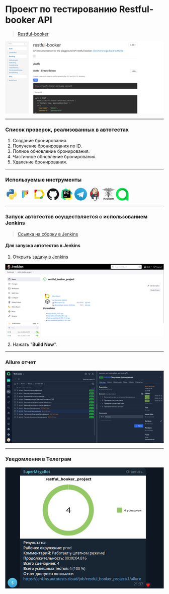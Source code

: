 # Проект по тестированию Restful-booker API

><a target="_blank" href="https://restful-booker.herokuapp.com/apidoc/index.html">Restful-booker</a>
> 
![main page screenshot](pictures/Restful-booker_main_page.png)

---
### Список проверок, реализованных в автотестах
1. Создание бронирования.
2. Получение бронирования по ID.
3. Полное обновление бронирования.
4. Частичное обновление бронирования.
5. Удаление бронирования.

---

### Используемые инструменты
<img title="Python" src="pictures/icons/python.svg" height="40" width="40"/> <img title="Pytest" src="pictures/icons/pytest.svg" height="40" width="40"/> <img title="Allure Report" src="pictures/icons/allure_report.png" height="40" width="40"/> <img title="GitHub" src="pictures/icons/github.svg" height="40" width="40"/> <img title="Pycharm" src="pictures/icons/pycharm-original.svg" height="40" width="40"/> <img title="Telegram" src="pictures/icons/telegram.png" height="40" width="40"/> <img title="Jenkins" src="pictures/icons/jenkins-original.svg" height="40" width="40"/> <img title="Requests" src="pictures/icons/requests.png" height="40" width="40"/> <img title="Allure TestOps" src="pictures/icons/allure_testops.svg" height="40" width="40"/>

---

### Запуск автотестов осуществляется с использованием Jenkins
> [Ссылка на сборку в Jenkins](https://jenkins.autotests.cloud/job/restful_booker_project/)

#### Для запуска автотестов в Jenkins
1. Открыть [задачу в Jenkins](https://jenkins.autotests.cloud/job/restful_booker_project/)

![jenkins job main page](pictures/Jenkins_job_main_page.png)

2. Нажать "**Build Now**".

---

### Allure отчет

![allure_report page](pictures/allure_report_page.png)

---

### Уведомления в Телеграм

![telegram_notification](pictures/tg_notification.png)

